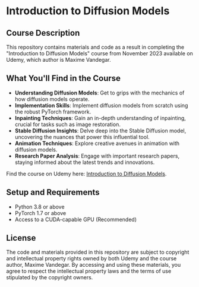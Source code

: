 # Introduction to Diffusion Models

## Course Description

This repository contains materials and code as a result in completing the "Introduction to Diffusion Models" course from November 2023 available on Udemy, which author is Maxime Vandegar.

## What You'll Find in the Course

- **Understanding Diffusion Models**: Get to grips with the mechanics of how diffusion models operate.
- **Implementation Skills**: Implement diffusion models from scratch using the robust PyTorch framework.
- **Inpainting Techniques**: Gain an in-depth understanding of inpainting, crucial for tasks such as image restoration.
- **Stable Diffusion Insights**: Delve deep into the Stable Diffusion model, uncovering the nuances that power this influential tool.
- **Animation Techniques**: Explore creative avenues in animation with diffusion models.
- **Research Paper Analysis**: Engage with important research papers, staying informed about the latest trends and innovations.


Find the course on Udemy here: [Introduction to Diffusion Models](https://www.udemy.com/course/diffusion-models/learn/lecture/37945498#overview).


## Setup and Requirements

- Python 3.8 or above
- PyTorch 1.7 or above
- Access to a CUDA-capable GPU (Recommended)

## License

The code and materials provided in this repository are subject to copyright and intellectual property rights owned by both Udemy and the course author, Maxime Vandegar.
By accessing and using these materials, you agree to respect the intellectual property laws and the terms of use stipulated by the copyright owners.